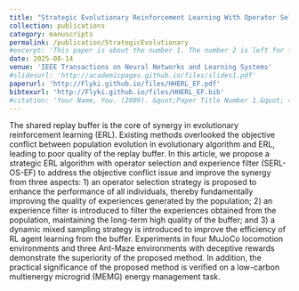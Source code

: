 ```yaml
---
title: "Strategic Evolutionary Reinforcement Learning With Operator Selection and Experience Filter"
collection: publications
category: manuscripts
permalink: /publication/StrategicEvolutionary
#excerpt: 'This paper is about the number 1. The number 2 is left for future work.'
date: 2025-08-14
venue: 'IEEE Transactions on Neural Networks and Learning Systems'
#slidesurl: 'http://academicpages.github.io/files/slides1.pdf'
paperurl: 'http://Flyki.github.io/files/HHERL_EF.pdf'
bibtexurl: 'http://Flyki.github.io/files/HHERL_EF.bib'
#citation: 'Your Name, You. (2009). &quot;Paper Title Number 1.&quot; <i>Journal 1</i>. 1(1).'
---
```

The shared replay buffer is the core of synergy in evolutionary reinforcement learning (ERL). Existing methods overlooked the objective conflict between population evolution in evolutionary algorithm and ERL, leading to poor quality of the replay buffer. In this article, we propose a strategic ERL algorithm with operator selection and experience filter (SERL-OS-EF) to address the objective conflict issue and improve the synergy from three aspects: 1) an operator selection strategy is proposed to enhance the performance of all individuals, thereby fundamentally improving the quality of experiences generated by the population; 2) an experience filter is introduced to filter the experiences obtained from the population, maintaining the long-term high quality of the buffer; and 3) a dynamic mixed sampling strategy is introduced to improve the efficiency of RL agent learning from the buffer. Experiments in four MuJoCo locomotion environments and three Ant-Maze environments with deceptive rewards demonstrate the superiority of the proposed method. In addition, the practical significance of the proposed method is verified on a low-carbon multienergy microgrid (MEMG) energy management task.
